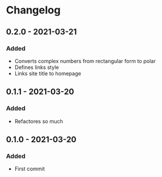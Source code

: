 # Changelog

## 0.2.0 - 2021-03-21
### Added
- Converts complex numbers from rectangular form to polar
- Defines links style
- Links site title to homepage

## 0.1.1 - 2021-03-20
### Added
- Refactores so much

## 0.1.0 - 2021-03-20
### Added
- First commit